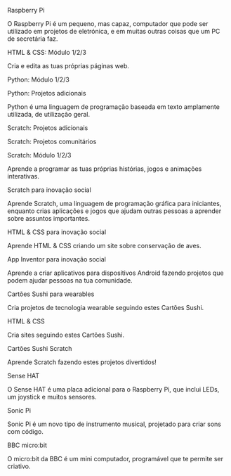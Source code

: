 Raspberry Pi

O Raspberry Pi é um pequeno, mas capaz, computador que pode ser utilizado em projetos de eletrónica, e em muitas outras coisas que um PC de secretária faz.

HTML & CSS: Módulo 1/2/3

Cria e edita as tuas próprias páginas web.

Python: Módulo 1/2/3

Python: Projetos adicionais

Python é uma linguagem de programação baseada em texto amplamente utilizada, de utilização geral.

Scratch: Projetos adicionais

Scratch: Projetos comunitários

Scratch: Módulo 1/2/3

Aprende a programar as tuas próprias histórias, jogos e animações interativas.

Scratch para inovação social

Aprende Scratch, uma linguagem de programação gráfica para iniciantes, enquanto crias aplicações e jogos que ajudam outras pessoas a aprender sobre assuntos importantes.

HTML & CSS para inovação social

Aprende HTML & CSS criando um site sobre conservação de aves.

App Inventor para inovação social

Aprende a criar aplicativos para dispositivos Android fazendo projetos que podem ajudar pessoas na tua comunidade.

Cartões Sushi para wearables

Cria projetos de tecnologia wearable seguindo estes Cartões Sushi.

HTML & CSS

Cria sites seguindo estes Cartões Sushi.

Cartões Sushi Scratch

Aprende Scratch fazendo estes projetos divertidos!

Sense HAT

O Sense HAT é uma placa adicional para o Raspberry Pi, que inclui LEDs, um joystick e muitos sensores.

Sonic Pi

Sonic Pi é um novo tipo de instrumento musical, projetado para criar sons com código.

BBC micro:bit

O micro:bit da BBC é um mini computador, programável que te permite ser criativo.